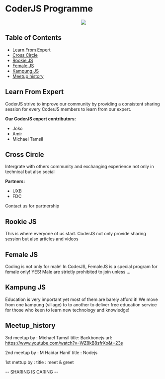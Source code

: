 # CoderJS Programme

<p align="center">
    <img src="https://coderjs.org/statics/images/icon.png">
</p>

## Table of Contents

- [Learn From Expert](#learn-from-expert)
- [Cross Circle](#cross-circle)
- [Rookie JS](#rookie-js)
- [Female JS](#female-js)
- [Kampung JS](#kampung-js)
- [Meetup history](#meetup_history)

## Learn From Expert

CoderJS strive to improve our community by providing a consistent sharing session
for every CoderJS members to learn from our expert.

**Our CoderJS expert contributors:**

- Joko
- Amir
- Michael Tamsil

## Cross Circle

Intergrate with others community and exchanging experience not only in technical but also social

**Partners:**

- UXB
- FDC

Contact us for partnership

## Rookie JS

This is where everyone of us start. CoderJS not only provide sharing session but also articles and videos

## Female JS

Coding is not only for male! In CoderJS, FemaleJS is a special program for female only! YES! Male are strictly
prohibited to join unless ...

## Kampung JS

Education is very important yet most of them are barely afford it! We move from one kampung (village) to
to another to deliver free education service for those who keen to learn new technology and knowledge!

## Meetup_history


3rd meetup
by : Michael Tamsil
title: Backbonejs
url: https://www.youtube.com/watch?v=WZ8kB8sfrXo&t=23s

2nd meetup
by : M Haidar Hanif
title : Nodejs

1st mettup
by : 
title : meet & greet

-- SHARING IS CARING --